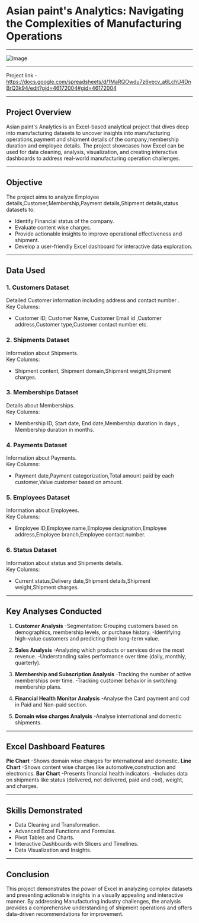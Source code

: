 # Asian paint's Analytics: Navigating the Complexities of Manufacturing Operations

---
![Image](https://github.com/user-attachments/assets/07b2a7e8-1734-4b57-812d-85b305a1f6dd)

---

Project link - https://docs.google.com/spreadsheets/d/1MaRQOwdu7z6vecv_a6LchU4DnBrQ3k94/edit?gid=46172004#gid=46172004

---
## **Project Overview**

Asian paint's Analytics is an Excel-based analytical project that dives deep into manufacturing datasets to uncover insights into manufacturing operations,payment and shipment details of the company,membership duration and employee details. The project showcases how Excel can be used for data cleaning, analysis, visualization, and creating interactive dashboards to address real-world manufacturing operation challenges.

---

## **Objective**

The project aims to analyze Employee details,Customer,Membership,Payment details,Shipment details,status datasets to:
- Identify Financial status of the company.
- Evaluate content wise charges.
- Provide actionable insights to improve operational effectiveness and shipment.
- Develop a user-friendly Excel dashboard for interactive data exploration.

---

## **Data Used**

### **1. Customers Dataset**
Detailed Customer information including address and contact number .  
Key Columns:
- Customer ID, Customer Name, Customer Email id ,Customer address,Customer type,Customer contact number etc.

### **2. Shipments Dataset**
Information about Shipments.  
Key Columns:
- Shipment content, Shipment domain,Shipment weight,Shipment charges.

### **3. Memberships Dataset**
Details about Memberships.  
Key Columns:
- Membership ID, Start date, End date,Membership duration in days , Membership duration in months.
  
### **4. Payments Dataset**
Information about Payments.  
Key Columns:
- Payment date,Payment categorization,Total amount paid by each customer,Value customer based on amount.

### **5. Employees Dataset**
Information about Employees.  
Key Columns:
- Employee ID,Employee name,Employee designation,Employee address,Employee branch,Employee contact number.

### **6. Status Dataset**
Information about status and Shipments details.  
Key Columns:
- Current status,Delivery date,Shipment details,Shipment weight,Shipment charges.

---

## **Key Analyses Conducted**

1. **Customer Analysis**
   -Segmentation: Grouping customers based on demographics, membership levels, or purchase history.
   -Identifying high-value customers and predicting their long-term value.

2. **Sales Analysis**
   -Analyzing which products or services drive the most revenue.
   -Understanding sales performance over time (daily, monthly, quarterly).
   
3. **Membership and Subscription Analysis**
   -Tracking the number of active memberships over time.
   -Tracking customer behavior in switching membership plans.

4. **Financial Health Monitor Analysis**
   -Analyse the Card payment and cod in Paid and Non-paid section.

5. **Domain wise charges Analysis**
   -Analyse international and domestic shipments.

---

## **Excel Dashboard Features**
   **Pie Chart**
   -Shows domain wise charges for international and domestic.
   **Line Chart**
   -Shows content wise charges like automotive,construction and electronics.
   **Bar Chart**
   -Presents financial health indicators.
   -Includes data on shipments like status (delivered, not delivered, paid and cod), weight, and charges.

---

## **Skills Demonstrated**

- Data Cleaning and Transformation.  
- Advanced Excel Functions and Formulas.  
- Pivot Tables and Charts.  
- Interactive Dashboards with Slicers and Timelines.  
- Data Visualization and Insights.

---

## **Conclusion**

This project demonstrates the power of Excel in analyzing complex datasets and presenting actionable insights in a visually appealing and interactive manner. By addressing Manufacturing industry challenges, the analysis provides a comprehensive understanding of shipment operations and offers data-driven recommendations for improvement.
